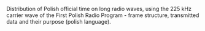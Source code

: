 Distribution of Polish official time on long radio waves, using the 225 kHz carrier wave of the First Polish Radio Program - frame structure, transmitted data and their purpose (polish language).
